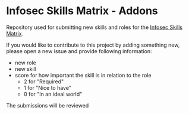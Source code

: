 # Infosec Skills Matrix - Addons
Repository used for submitting new skills and roles for the [Infosec Skills Matrix](https://infosecskillsmatrix.com/).

If you would like to contribute to this project by adding something new, please open a new issue and provide following information:

- new role
- new skill
- score for how important the skill is in relation to the role
  - 2 for "Required"
  - 1 for "Nice to have"
  - 0 for "In an ideal world"

The submissions will be reviewed
